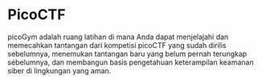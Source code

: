 # PicoCTF
picoGym adalah ruang latihan di mana Anda dapat menjelajahi dan memecahkan tantangan dari kompetisi picoCTF yang sudah dirilis sebelumnya, menemukan tantangan baru yang belum pernah terungkap sebelumnya, dan membangun basis pengetahuan keterampilan keamanan siber di lingkungan yang aman.
